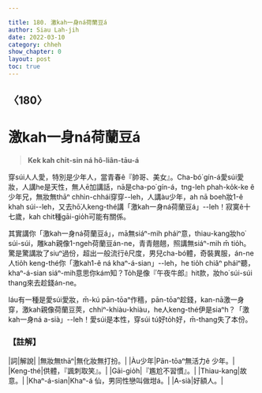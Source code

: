 ```yaml
---

title: 180. 激kah一身ná荷蘭豆á
author: Siau Lah-jih
date: 2022-03-10
category: chheh
show_chapter: 0
layout: post
toc: true
---
```

  
## 〈180〉
# 激kah一身ná荷蘭豆á
>**Kek kah chi̍t-sin ná hô-liân-tāu-á**

穿súi人人愛，特別是少年人，當青春ê『帥哥、美女』。Cha-bó͘ gín-á愛súi愛妝，人講he是天性，無人ē加講話，nā是cha-po͘ gín-á，tng-leh phah-ko̍k-ke ê少年兄，無妝無thāⁿ chhìn-chhái穿穿--leh，人講àu少年，ah nā boeh妝1-ê khah súi--leh，又去hō͘人keng-thé講「激kah一身ná荷蘭豆á」--leh！寂寞ê十七歲，kah chit種gāi-gio̍h可能有關係。

其實講你「激kah一身ná荷蘭豆á」，mā無siáⁿ-mih pháiⁿ意，thiau-kang妝ho͘ súi-súi，雕kah親像1-ngeh荷蘭豆án-ne，青青翹翹，照講無siáⁿ-mih m̄ tio̍h。驚是驚講妝了siuⁿ過份，超出一般流行ê尺度，男兒cha-bó͘體，奇裝異服，án-ne人tio̍h keng-thé你「激kah1-ê ná khaⁿ-á-sian」--leh，he tio̍h chiâⁿ pháiⁿ聽，khaⁿ-á-sian siáⁿ-mih意思你kám知？To̍h是像『午夜牛郎』hit款，妝ho͘ súi-súi thang來去趁錢án-ne。

Iáu有一種是愛súi愛妝，m̄-kú pān-tōaⁿ作穡，pān-tōaⁿ趁錢，kan-nā激一身穿，激kah親像荷蘭豆莢，chhiⁿ-khiàu-khiàu，he人keng-thé伊是siaⁿh？「激kah一身ná a-sià」--leh！愛súi是本性，穿súi tú好to̍h好，m̄-thang失了本份。

### 【註解】

|詞|解說|
|無妝無thāⁿ|無化妝無打扮。|
|Àu少年|Pān-tōaⁿ無活力ê 少年。|
|Keng-thé|供體，『諷刺取笑』。|
|Gāi-gio̍h|『尷尬不習慣』。|
|Thiau-kang|故意。|
|Khaⁿ-á-sian|Khaⁿ-á 仙，男同性戀叫做坩á。|
|A-sià|好額人。|

